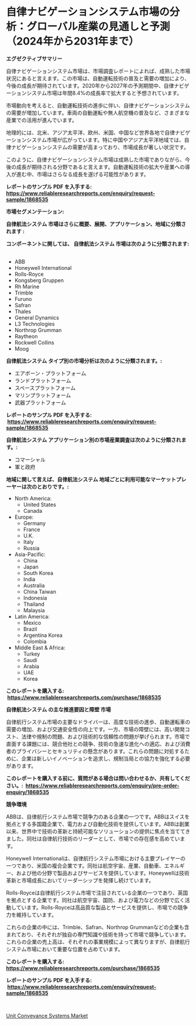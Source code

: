 <p><h1>自律ナビゲーションシステム市場の分析：グローバル産業の見通しと予測（2024年から2031年まで）</h1></p><p><strong>エグゼクティブサマリー</strong></p>
<p><p>自律ナビゲーションシステム市場は、市場調査レポートによれば、成熟した市場状況にあると言えます。この市場は、自動運転技術の普及と需要の増加により、今後の成長が期待されています。2020年から2027年の予測期間中、自律ナビゲーションシステム市場は年間8.4%の成長率で拡大すると予想されています。</p><p>市場動向を考えると、自動運転技術の進歩に伴い、自律ナビゲーションシステムの需要が増加しています。車両の自動運転や無人航空機の普及など、さまざまな産業での活用が進んでいます。</p><p>地理的には、北米、アジア太平洋、欧州、米国、中国など世界各地で自律ナビゲーションシステム市場が広がっています。特に中国やアジア太平洋地域では、自律ナビゲーションシステムの需要が高まっており、市場成長が著しい状況です。</p><p>このように、自律ナビゲーションシステム市場は成熟した市場でありながら、今後の成長が期待される分野であると言えます。自動運転技術の拡大や産業への導入が進む中、市場はさらなる成長を遂げる可能性があります。</p></p>
<p><strong>レポートのサンプル PDF を入手する: <a href="https://www.reliableresearchreports.com/enquiry/request-sample/1868535">https://www.reliableresearchreports.com/enquiry/request-sample/1868535</a></strong></p>
<p><strong>市場セグメンテーション:</strong></p>
<p><strong> 自律航法システム 市場はさらに概要、展開、アプリケーション、地域に分類されます :</strong></p>
<p><strong>コンポーネントに関しては、 自律航法システム 市場は次のように分類されます: &nbsp;</strong></p>
<p><ul><li>ABB</li><li>Honeywell International</li><li>Rolls-Royce</li><li>Kongsberg Gruppen</li><li>Rh Marine</li><li>Trimble</li><li>Furuno</li><li>Safran</li><li>Thales</li><li>General Dynamics</li><li>L3 Technologies</li><li>Northrop Grumman</li><li>Raytheon</li><li>Rockwell Collins</li><li>Moog</li></ul></p>
<p><strong> 自律航法システム タイプ別の市場分析は次のように分類されます。:</strong></p>
<p><ul><li>エアボーン・プラットフォーム</li><li>ランドプラットフォーム</li><li>スペースプラットフォーム</li><li>マリンプラットフォーム</li><li>武器プラットフォーム</li></ul></p>
<p><strong>レポートのサンプル PDF を入手する: &nbsp;<a href="https://www.reliableresearchreports.com/enquiry/request-sample/1868535">https://www.reliableresearchreports.com/enquiry/request-sample/1868535</a></strong></p>
<p><strong> 自律航法システム アプリケーション別の市場産業調査は次のように分類されます。:</strong></p>
<p><ul><li>コマーシャル</li><li>軍と政府</li></ul></p>
<p><strong>地域に関して言えば、自律航法システム 地域ごとに利用可能なマーケットプレーヤーは次のとおりです。:</strong></p>
<p><ul>
    <li>
        North America:
        <ul>
            <li>United States</li>
            <li>Canada</li>
        </ul>
    </li>
    <li>
        Europe:
        <ul>
            <li>Germany</li>
            <li>France</li>
            <li>U.K.</li>
            <li>Italy</li>
            <li>Russia</li>
        </ul>
    </li>
    <li>
        Asia-Pacific:
        <ul>
            <li>China</li>
            <li>Japan</li>
            <li>South Korea</li>
            <li>India</li>
            <li>Australia</li>
            <li>China Taiwan</li>
            <li>Indonesia</li>
            <li>Thailand</li>
            <li>Malaysia</li>
        </ul>
    </li>
    <li>
        Latin America:
        <ul>
            <li>Mexico</li>
            <li>Brazil</li>
            <li>Argentina Korea</li>
            <li>Colombia</li>
        </ul>
    </li>
    <li>
        Middle East & Africa:
        <ul>
            <li>Turkey</li>
            <li>Saudi</li>
            <li>Arabia</li>
            <li>UAE</li>
            <li>Korea</li>
        </ul>
    </li>
    </ul></p>
<p><strong>このレポートを購入する: &nbsp;<a href="https://www.reliableresearchreports.com/purchase/1868535">https://www.reliableresearchreports.com/purchase/1868535</a></strong></p>
<p><strong>自律航法システム の主な推進要因と障壁 市場</strong></p>
<p><p>自律航行システム市場の主要なドライバーは、高度な技術の進歩、自動運転車の需要の増加、および交通安全性の向上です。一方、市場の障壁には、高い開発コスト、法律や規制の問題、および技術的な信頼性の問題が挙げられます。市場で直面する課題には、競合他社との競争、技術の急速な進化への適応、および消費者のプライバシーとセキュリティの懸念があります。これらの問題に対処するために、企業は新しいイノベーションを追求し、規制当局との協力を強化する必要があります。</p></p>
<p><strong>このレポートを購入する前に、質問がある場合は問い合わせるか、共有してください。:&nbsp; <a href="https://www.reliableresearchreports.com/enquiry/pre-order-enquiry/1868535">https://www.reliableresearchreports.com/enquiry/pre-order-enquiry/1868535</a></strong></p>
<p><strong>競争環境</strong></p>
<p><p>ABBは、自律航行システム市場で競争力のある企業の一つです。ABBはスイスを拠点とする多国籍企業で、電力および自動化技術を提供しています。ABBは創業以来、世界中で技術の革新と持続可能なソリューションの提供に焦点を当ててきました。同社は自律航行技術のリーダーとして、市場での存在感を高めています。</p><p>Honeywell Internationalは、自律航行システム市場における主要プレイヤーの一つであり、米国の複合企業です。同社は航空宇宙、産業、自動車、エネルギー、および他の分野で製品およびサービスを提供しています。Honeywellは技術革新と市場成長においてリーダーシップを発揮し続けています。</p><p>Rolls-Royceは自律航行システム市場で注目されている企業の一つであり、英国を拠点とする企業です。同社は航空宇宙、国防、および電力などの分野で広く活動しています。Rolls-Royceは高品質な製品とサービスを提供し、市場での競争力を維持しています。</p><p>これらの企業の中には、Trimble、Safran、Northrop Grummanなどの企業も含まれており、それぞれが独自の専門知識や技術を持って市場で競争しています。これらの企業の売上高は、それぞれの事業規模によって異なりますが、自律航行システム市場において重要な位置を占めています。</p></p>
<p><strong>このレポートを購入する: &nbsp; <a href="https://www.reliableresearchreports.com/purchase/1868535">https://www.reliableresearchreports.com/purchase/1868535</a></strong></p>
<p><strong>レポートのサンプル PDF を入手する: &nbsp;<a href="https://www.reliableresearchreports.com/enquiry/request-sample/1868535">https://www.reliableresearchreports.com/enquiry/request-sample/1868535</a></strong><strong></strong></p>
<p>&nbsp;</p>
<p><p><a href="https://fuschia-pecorino-a6d.notion.site/Unit-Conveyance-Systems-Market-Share-Market-New-Trends-Analysis-Report-By-Type-By-Application-By-9793b2dbe5054406ac3841a5f31b36f3">Unit Conveyance Systems Market</a></p></p>